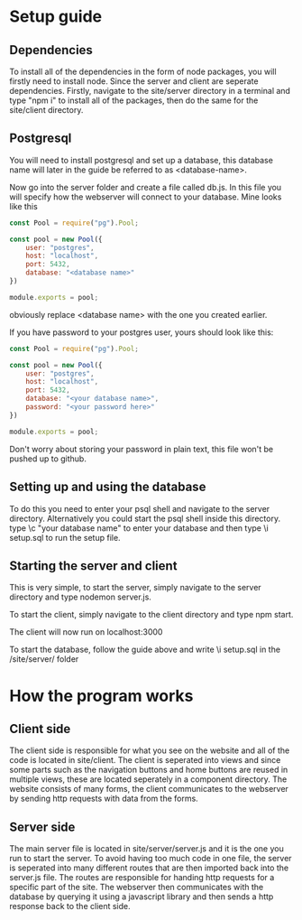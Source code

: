 # Setup guide

## Dependencies
To install all of the dependencies in the form of node packages, you will firstly need to install node. Since the server and client are seperate
dependencies. Firstly, navigate to the site/server directory in a terminal and type "npm i" to install all of the packages, then do the same for the site/client
directory.

## Postgresql
You will need to install postgresql and set up a database, this database name will later in the guide be referred to  as \<database-name\>.

Now go into the server folder and create a file called db.js. In this file you will specify how the webserver will connect to your database. Mine looks like this

```javascript
const Pool = require("pg").Pool;

const pool = new Pool({
    user: "postgres",
    host: "localhost",
    port: 5432,
    database: "<database name>"
})

module.exports = pool;
```
obviously replace \<database name\> with the one you created earlier.

If you have password to your postgres user, yours should look like this:

```javascript
const Pool = require("pg").Pool;

const pool = new Pool({
    user: "postgres",
    host: "localhost",
    port: 5432,
    database: "<your database name>",
    password: "<your password here>"
})

module.exports = pool;
```

Don't worry about storing your password in plain text, this file won't be pushed up to github.

## Setting up and using the database
To do this you need to enter your psql shell and navigate to the server directory. Alternatively you could start the psql shell inside this directory.
type \c "your database name" to enter your database and then type \i setup.sql to run the setup file.

## Starting the server and client

This is very simple, to start the server, simply navigate to the server directory and type nodemon server.js. 

To start the client, simply navigate to the client directory and type npm start.

The client will now run on localhost:3000

To start the database, follow the guide above and write \i setup.sql in the /site/server/ folder

# How the program works

## Client side
The client side is responsible for what you see on the website and all of the code is located in site/client. The client is seperated into views and since some
parts such as the navigation buttons and home buttons are reused in multiple views, these are located seperately in a component directory. The website consists of
many forms, the client communicates to the webserver by sending http requests with data from the forms.

## Server side
The main server file is located in site/server/server.js and it is the one you run to start the server. To avoid having too much code in one file, the server is
seperated into many different routes that are then imported back into the server.js file. The routes are responsible for handing http requests for a specific
part of the site. The webserver then communicates with the database by querying it using a javascript library and then sends a http response back to the client
side.
